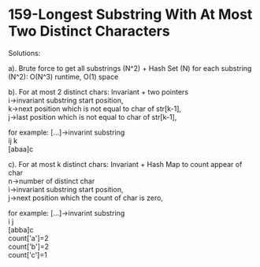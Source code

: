 159-Longest Substring With At Most Two Distinct Characters
===
Solutions:

a). Brute force to get all substrings (N^2) + Hash Set (N) for each substring (N^2): O(N^3) runtime, O(1) space

b). For at most 2 distinct chars: Invariant + two pointers<br>
  i->invariant substring start position, <br>
  k->next position which is not equal to char of str[k-1], <br>
  j->last position which is not equal to char of str[k-1], <br>

for example: [...]->invarint substring<br>
 ij   k<br>
[abaa]c<br>

c). For at most k distinct chars: Invariant + Hash Map to count appear of char<br>
  n->number of distinct char<br>
  i->invariant substring start position, <br>
  j->next position which the count of char is zero, <br>
  
for example: [...]->invarint substring<br>
 i    j<br>
[abba]c<br>
count['a']=2<br>
count['b']=2<br>
count['c']=1<br>

